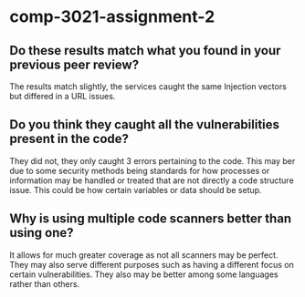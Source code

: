 # comp-3021-assignment-2

## Do these results match what you found in your previous peer review?

The results match slightly, the services caught the same Injection vectors but differed in a URL issues.

## Do you think they caught all the vulnerabilities present in the code?

They did not, they only caught 3 errors pertaining to the code.
This may ber due to some security methods being standards for how processes or information may be handled or
treated that are not directly a code structure issue. This could be how certain variables or data should be setup.

## Why is using multiple code scanners better than using one?

It allows for much greater coverage as not all scanners may be perfect. They may also serve different purposes such
as having a different focus on certain vulnerabilities. They also may be better among some languages rather than others.

